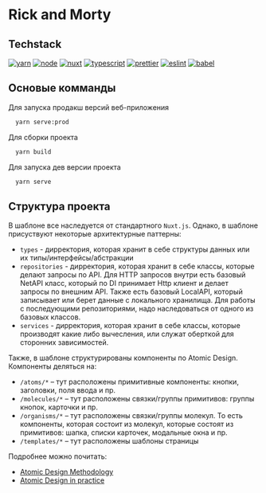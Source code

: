 # Rick and Morty

## Techstack

[![yarn](https://img.shields.io/static/v1?label=yarn&message=1.22.10&color=2c8ebb&style=for-the-badge&logo=yarn&logoColor=white)](https://yarnpkg.com/)
[![node](https://img.shields.io/static/v1?label=node&message=14.x&color=026E00&style=for-the-badge&logo=node.js&logoColor=white)](https://nodejs.org/en/)
[![nuxt](https://img.shields.io/static/v1?label=nuxt.js&message=2.15.3&color=01C58E&style=for-the-badge&logo=nuxt.js&logoColor=white)](https://ru.nuxtjs.org/)
[![typescript](https://img.shields.io/static/v1?label=typescript&message=4.2.3&color=3278C7&style=for-the-badge&logo=typescript&logoColor=white)](https://www.typescriptlang.org/)
[![prettier](https://img.shields.io/static/v1?label=prettier&message=2.2.1&color=F7B93E&style=for-the-badge&logo=prettier&logoColor=white)](https://prettier.io/)
[![eslint](https://img.shields.io/static/v1?label=eslint&message=7.23.0&color=4B32C3&style=for-the-badge&logo=eslint&logoColor=white)](https://eslint.org/)
[![babel](https://img.shields.io/static/v1?label=babel&message=7.9.0&color=F9DC3E&style=for-the-badge&logo=babel&logoColor=white)](https://prettier.io/)
## Основые комманды

Для запуска продакш версий веб-приложения

```bash
  yarn serve:prod
```

Для сборки проекта

```bash
  yarn build
```

Для запуска дев версии проекта

```bash
  yarn serve
```

## Структура проекта

В шаблоне все наследуется от стандартного `Nuxt.js`. Однако, в шаблоне присуствуют некоторые архитектурные паттерны:

- `types` - дирректория, которая хранит в себе структуры данных или их типы/интерфейсы/абстракции
- `repositories` - дирректория, которая хранит в себе классы, которые делают запросы по API. Для HTTP запросов внутри есть базовый NetAPI класс, который по DI принимает Http клиент и делает запросы по внешним API. Также есть базовый LocalAPI, который записывает или берет данные с локального хранилища. Для работы с последующими репозиториями, надо наследоваться от одного из базовых классов.
- `services` - дирректория, которая хранит в себе классы, которые производят какие либо вычесления, или служат оберткой для сторонних зависимостей.

Также, в шаблоне структурированы компоненты по Atomic Design. Компоненты деляться на:

- `/atoms/*` – тут расположены примитивные компоненты: кнопки, заголовки, поля ввода и пр.
- `/molecules/*` – тут расположены связки/группы примитивов: группы кнопок, карточки и пр.
- `/organisms/*` – тут расположены связки/группы молекул. То есть компоненты, которая состоит из молекул, которые состоят из примитивов: шапка, списки карточек, модальные окна и пр.
- `/templates/*` – тут расположены шаблоны страницы

Подробнее можно почитать:

- [Atomic Design Methodology](https://atomicdesign.bradfrost.com/chapter-2/)
- [Atomic Design in practice](https://blog.ippon.tech/atomic-design-in-practice/)
  
